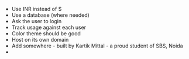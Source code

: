 * Use INR instead of $
* Use a database (where needed)
* Ask the user to login
* Track usage against each user
* Color theme should be good
* Host on its own domain 
* Add somewhere - built by Kartik Mittal - a proud student of SBS, Noida
* 